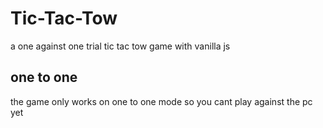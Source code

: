 # Tic-Tac-Tow
a one against one trial tic tac tow game with vanilla js

## one to one
the game only works on one to one mode so you cant play against the pc yet
